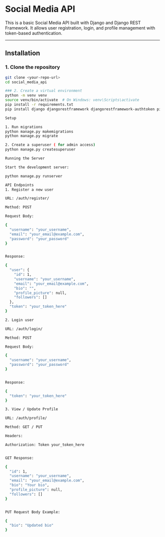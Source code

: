 # Social Media API

This is a basic Social Media API built with Django and Django REST Framework. It allows user registration, login, and profile management with token-based authentication.

---

## **Installation**

### 1. Clone the repository

```bash
git clone <your-repo-url>
cd social_media_api

### 2. Create a virtual environment
python -m venv venv
source venv/bin/activate  # On Windows: venv\Scripts\activate
pip install -r requirements.txt
pip install django djangorestframework djangorestframework-authtoken pillow

Setup

1. Run migrations
python manage.py makemigrations
python manage.py migrate

2. Create a superuser ( for admin access)
python manage.py createsuperuser

Running the Server

Start the development server:

python manage.py runserver

API Endpoints
1. Register a new user

URL: /auth/register/

Method: POST

Request Body:

{
  "username": "your_username",
  "email": "your_email@example.com",
  "password": "your_password"
}


Response:

{
  "user": {
    "id": 1,
    "username": "your_username",
    "email": "your_email@example.com",
    "bio": "",
    "profile_picture": null,
    "followers": []
  },
  "token": "your_token_here"
}

2. Login user

URL: /auth/login/

Method: POST

Request Body:

{
  "username": "your_username",
  "password": "your_password"
}


Response:

{
  "token": "your_token_here"
}

3. View / Update Profile

URL: /auth/profile/

Method: GET / PUT

Headers:

Authorization: Token your_token_here


GET Response:

{
  "id": 1,
  "username": "your_username",
  "email": "your_email@example.com",
  "bio": "Your bio",
  "profile_picture": null,
  "followers": []
}


PUT Request Body Example:

{
  "bio": "Updated bio"
}
```

